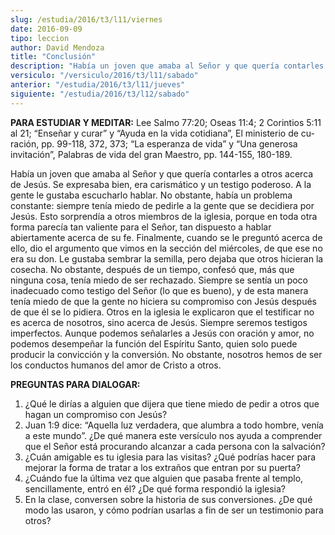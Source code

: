 ```yaml
---
slug: /estudia/2016/t3/l11/viernes
date: 2016-09-09
tipo: leccion
author: David Mendoza
title: "Conclusión"
description: "Había un joven que amaba al Señor y que quería contarles a otros acerca de  Jesús. Se expresaba bien, era carismático y un testigo poderoso. A la gente  le gustaba escucharlo hablar. No obstante, había un problema constante:  siempre tenía miedo de pedirle a la gente qu..."
versiculo: "/versiculo/2016/t3/l11/sabado"
anterior: "/estudia/2016/t3/l11/jueves"
siguiente: "/estudia/2016/t3/l12/sabado"
---
```


**PARA ESTUDIAR Y MEDITAR:** Lee Salmo 77:20; Oseas 11:4; 2 Corintios 5:11 al 21; “Enseñar y curar” y “Ayuda en la vida cotidiana”, El ministerio de cu- ración, pp. 99-118, 372, 373; “La esperanza de vida” y “Una generosa invitación”, Palabras de vida del gran Maestro, pp. 144-155, 180-189.

Había un joven que amaba al Señor y que quería contarles a otros acerca de Jesús. Se expresaba bien, era carismático y un testigo poderoso. A la gente le gustaba escucharlo hablar. No obstante, había un problema constante: siempre tenía miedo de pedirle a la gente que se decidiera por Jesús. Esto sorprendía a otros miembros de la iglesia, porque en toda otra forma parecía tan valiente para el Señor, tan dispuesto a hablar abiertamente acerca de su fe. Finalmente, cuando se le preguntó acerca de ello, dio el argumento que vimos en la sección del miércoles, de que ese no era su don. Le gustaba sembrar la semilla, pero dejaba que otros hicieran la cosecha. No obstante, después de un tiempo, confesó que, más que ninguna cosa, tenía miedo de ser rechazado. Siempre se sentía un poco inadecuado como testigo del Señor (lo que es bueno), y de esta manera tenía miedo de que la gente no hiciera su compromiso con Jesús después de que él se lo pidiera. Otros en la iglesia le explicaron que el testificar no es acerca de nosotros, sino acerca de Jesús. Siempre seremos testigos imperfectos. Aunque podemos señalarles a Jesús con oración y amor, no podemos desempeñar la función del Espíritu Santo, quien solo puede producir la convicción y la conversión. No obstante, nosotros hemos de ser los conductos humanos del amor de Cristo a otros.

**PREGUNTAS PARA DIALOGAR:**

1. ¿Qué le dirías a alguien que dijera que tiene miedo de pedir a otros que hagan un compromiso con Jesús?
2. Juan 1:9 dice: “Aquella luz verdadera, que alumbra a todo hombre, venía a este mundo”. ¿De qué manera este versículo nos ayuda a comprender que el Señor está procurando alcanzar a cada persona con la salvación?
3. ¿Cuán amigable es tu iglesia para las visitas? ¿Qué podrías hacer para mejorar la forma de tratar a los extraños que entran por su puerta?
4. ¿Cuándo fue la última vez que alguien que pasaba frente al templo, sencillamente, entró en él? ¿De qué forma respondió la iglesia?
5. En la clase, conversen sobre la historia de sus conversiones. ¿De qué modo las usaron, y cómo podrían usarlas a fin de ser un testimonio para otros?
